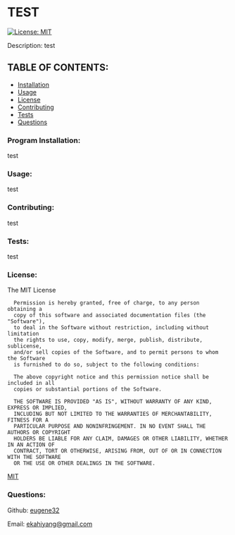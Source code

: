 # TEST

[![License: MIT](https://img.shields.io/badge/License-MIT-yellow.svg)](https://opensource.org/licenses/MIT)

Description:  test



## TABLE OF CONTENTS:

* [Installation](#program-installation)
* [Usage](#usage)
* [License](#license)
* [Contributing](#contributing)
* [Tests](#tests)
* [Questions](#questions)



### Program Installation:    
test

### Usage:  
test

### Contributing:  
test

### Tests:  
test

### License:    
The MIT License

      Permission is hereby granted, free of charge, to any person obtaining a
      copy of this software and associated documentation files (the "Software"),
      to deal in the Software without restriction, including without limitation
      the rights to use, copy, modify, merge, publish, distribute, sublicense,
      and/or sell copies of the Software, and to permit persons to whom the Software
      is furnished to do so, subject to the following conditions:

      The above copyright notice and this permission notice shall be included in all
      copies or substantial portions of the Software.

      THE SOFTWARE IS PROVIDED "AS IS", WITHOUT WARRANTY OF ANY KIND, EXPRESS OR IMPLIED,
      INCLUDING BUT NOT LIMITED TO THE WARRANTIES OF MERCHANTABILITY, FITNESS FOR A
      PARTICULAR PURPOSE AND NONINFRINGEMENT. IN NO EVENT SHALL THE AUTHORS OR COPYRIGHT
      HOLDERS BE LIABLE FOR ANY CLAIM, DAMAGES OR OTHER LIABILITY, WHETHER IN AN ACTION OF
      CONTRACT, TORT OR OTHERWISE, ARISING FROM, OUT OF OR IN CONNECTION WITH THE SOFTWARE
      OR THE USE OR OTHER DEALINGS IN THE SOFTWARE.

        
[MIT](https://opensource.org/licenses/MIT)

### Questions:
Github:  [eugene32](https://github.com/eugene32)

Email:  [ekahiyang@gmail.com](mailto:ekahiyang@gmail.com)
